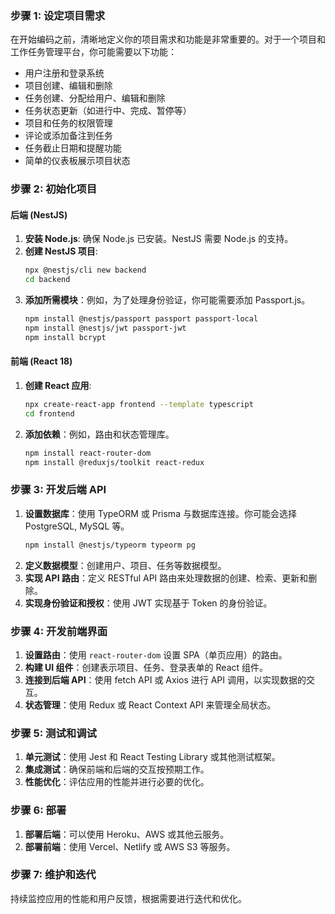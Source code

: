 ### 步骤 1: 设定项目需求

在开始编码之前，清晰地定义你的项目需求和功能是非常重要的。对于一个项目和工作任务管理平台，你可能需要以下功能：

- 用户注册和登录系统
- 项目创建、编辑和删除
- 任务创建、分配给用户、编辑和删除
- 任务状态更新（如进行中、完成、暂停等）
- 项目和任务的权限管理
- 评论或添加备注到任务
- 任务截止日期和提醒功能
- 简单的仪表板展示项目状态

### 步骤 2: 初始化项目

#### 后端 (NestJS)

1. **安装 Node.js**: 确保 Node.js 已安装。NestJS 需要 Node.js 的支持。
2. **创建 NestJS 项目**:
   ```bash
   npx @nestjs/cli new backend
   cd backend
   ```
3. **添加所需模块**：例如，为了处理身份验证，你可能需要添加 Passport.js。
   ```bash
   npm install @nestjs/passport passport passport-local
   npm install @nestjs/jwt passport-jwt
   npm install bcrypt
   ```

#### 前端 (React 18)

1. **创建 React 应用**:
   ```bash
   npx create-react-app frontend --template typescript
   cd frontend
   ```
2. **添加依赖**：例如，路由和状态管理库。
   ```bash
   npm install react-router-dom
   npm install @reduxjs/toolkit react-redux
   ```

### 步骤 3: 开发后端 API

1. **设置数据库**：使用 TypeORM 或 Prisma 与数据库连接。你可能会选择 PostgreSQL, MySQL 等。
   ```bash
   npm install @nestjs/typeorm typeorm pg
   ```
2. **定义数据模型**：创建用户、项目、任务等数据模型。
3. **实现 API 路由**：定义 RESTful API 路由来处理数据的创建、检索、更新和删除。
4. **实现身份验证和授权**：使用 JWT 实现基于 Token 的身份验证。

### 步骤 4: 开发前端界面

1. **设置路由**：使用 `react-router-dom` 设置 SPA（单页应用）的路由。
2. **构建 UI 组件**：创建表示项目、任务、登录表单的 React 组件。
3. **连接到后端 API**：使用 fetch API 或 Axios 进行 API 调用，以实现数据的交互。
4. **状态管理**：使用 Redux 或 React Context API 来管理全局状态。

### 步骤 5: 测试和调试

1. **单元测试**：使用 Jest 和 React Testing Library 或其他测试框架。
2. **集成测试**：确保前端和后端的交互按预期工作。
3. **性能优化**：评估应用的性能并进行必要的优化。

### 步骤 6: 部署

1. **部署后端**：可以使用 Heroku、AWS 或其他云服务。
2. **部署前端**：使用 Vercel、Netlify 或 AWS S3 等服务。

### 步骤 7: 维护和迭代

持续监控应用的性能和用户反馈，根据需要进行迭代和优化。
